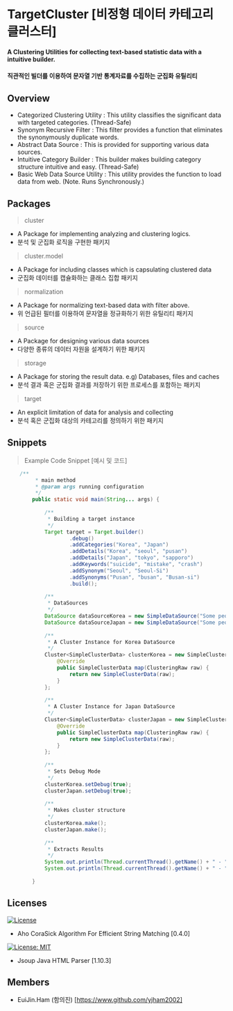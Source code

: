 # TargetCluster [비정형 데이터 카테고리 클러스터]

#### A Clustering Utilities for collecting text-based statistic data with a intuitive builder.
#### 직관적인 빌더를 이용하여 문자열 기반 통계자료를 수집하는 군집화 유틸리티

## Overview

- Categorized Clustering Utility : This utility classifies the significant data with targeted categories. (Thread-Safe)
- Synonym Recursive Filter : This filter provides a function that eliminates the synonymously duplicate words.
- Abstract Data Source : This is provided for supporting various data sources.
- Intuitive Category Builder : This builder makes building category structure intuitive and easy. (Thread-Safe)
- Basic Web Data Source Utility : This utility provides the function to load data from web. (Note. Runs Synchronously.)

## Packages
> cluster
- A Package for implementing analyzing and clustering logics.
- 분석 및 군집화 로직을 구현한 패키지

> cluster.model
- A Package for including classes which is capsulating clustered data
- 군집화 데이터를 캡슐화하는 클래스 집합 패키지

> normalization
- A Package for normalizing text-based data with filter above.
- 위 언급된 필터를 이용하여 문자열을 정규화하기 위한 유틸리티 패키지

> source
- A Package for designing various data sources
- 다양한 종류의 데이터 자원을 설계하기 위한 패키지

> storage
- A Package for storing the result data. e.g) Databases, files and caches
- 분석 결과 혹은 군집화 결과를 저장하기 위한 프로세스를 포함하는 패키지

> target
- An explicit limitation of data for analysis and collecting
- 분석 혹은 군집화 대상의 카테고리를 정의하기 위한 패키지

## Snippets

> Example Code Snippet [예시 및 코드]

```java
    /**
         * main method
         * @param args running configuration
         */
        public static void main(String... args) {
    
            /**
             * Building a target instance
             */
            Target target = Target.builder()
                    .debug()
                    .addCategories("Korea", "Japan")
                    .addDetails("Korea", "seoul", "pusan")
                    .addDetails("Japan", "tokyo", "sapporo")
                    .addKeywords("suicide", "mistake", "crash")
                    .addSynonym("Seoul", "Seoul-Si")
                    .addSynonyms("Pusan", "busan", "Busan-si")
                    .build();
    
            /**
             * DataSources
             */
            DataSource dataSourceKorea = new SimpleDataSource("Some people make a mistake everyday in seoul, Korea.");
            DataSource dataSourceJapan = new SimpleDataSource("Some people suicide everyday in Japan.");
    
            /**
             * A Cluster Instance for Korea DataSource
             */
            Cluster<SimpleClusterData> clusterKorea = new SimpleCluster<SimpleClusterData>(target, dataSourceKorea) {
                @Override
                public SimpleClusterData map(ClusteringRaw raw) {
                    return new SimpleClusterData(raw);
                }
            };
    
            /**
             * A Cluster Instance for Japan DataSource
             */
            Cluster<SimpleClusterData> clusterJapan = new SimpleCluster<SimpleClusterData>(target, dataSourceJapan) {
                @Override
                public SimpleClusterData map(ClusteringRaw raw) {
                    return new SimpleClusterData(raw);
                }
            };
    
            /**
             * Sets Debug Mode
             */
            clusterKorea.setDebug(true);
            clusterJapan.setDebug(true);
    
            /**
             * Makes cluster structure
             */
            clusterKorea.make();
            clusterJapan.make();
    
            /**
             * Extracts Results
             */
            System.out.println(Thread.currentThread().getName() + " - " + clusterKorea.takeAll());
            System.out.println(Thread.currentThread().getName() + " - " + clusterJapan.takeAll());
            
        }
```

## Licenses

[![License](https://img.shields.io/badge/License-Apache%202.0-blue.svg)](https://opensource.org/licenses/Apache-2.0)

- Aho CoraSick Algorithm For Efficient String Matching [0.4.0]

[![License: MIT](https://img.shields.io/badge/License-MIT-yellow.svg)](https://opensource.org/licenses/MIT)

- Jsoup Java HTML Parser [1.10.3]

## Members

- EuiJin.Ham (함의진) [https://www.github.com/yjham2002]